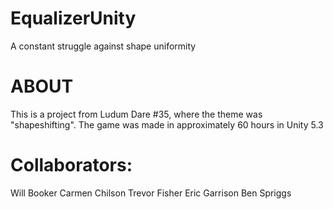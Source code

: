 # EqualizerUnity
A constant struggle against shape uniformity

# ABOUT
This is a project from Ludum Dare #35, where the theme was "shapeshifting".
The game was made in approximately 60 hours in Unity 5.3

# Collaborators:
Will Booker
Carmen Chilson
Trevor Fisher
Eric Garrison
Ben Spriggs
